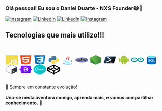 ### Olá pessoal! Eu sou o Daniel Duarte - NXS Founder😄🚀 


[![Instagram](https://img.shields.io/badge/Instagram-E4405F?style=for-the-badge&logo=instagram&logoColor=white)](https://www.instagram.com/dani__s2__/)
[![LinkedIn](https://img.shields.io/badge/linkedin-836FFF?style=for-the-badge&logo=linkedin&logoColor=white)](https://www.linkedin.com/in/daniel-duarte-b53806224/)
[![LinkedIn](https://img.shields.io/badge/codepen-564a5d?style=for-the-badge&logo=codepen&logoColor=white)](https://codepen.io/danielduarte3105)
[![Instagram](https://img.shields.io/badge/replit-E4405F?style=for-the-badge&logo=replit&logoColor=white)](https://replit.com/@Daniel31052003)

<!-- ![Gutoneitzke GitHub stats](https://github-readme-stats.vercel.app/api?username=gutoneitzke&show_icons=true&theme=tokyonight&count_private=true)-->

## Tecnologias que mais utilizo!!!
<br>
  <div style="display: inline_block"><br>
    <img align="center" alt="" height="30" width="40" src="https://raw.githubusercontent.com/devicons/devicon/master/icons/javascript/javascript-plain.svg">
    <img align="center" alt="" height="30" width="40" src="https://raw.githubusercontent.com/devicons/devicon/master/icons/html5/html5-original.svg">
    <img align="center" alt="" height="30" width="40" src="https://raw.githubusercontent.com/devicons/devicon/master/icons/css3/css3-original.svg">
    <img align="center" alt="" height="30" width="40" src="https://raw.githubusercontent.com/devicons/devicon/master/icons/python/python-original.svg">
    <img align="center" alt="" height="30" width="40" src="https://raw.githubusercontent.com/devicons/devicon/master/icons/java/java-original.svg">
    <img align="center" alt="" height="30" width="40" src="https://raw.githubusercontent.com/devicons/devicon/master/icons/php/php-original.svg">
    <img align="center" alt="" height="30" width="40" src="https://raw.githubusercontent.com/devicons/devicon/master/icons/nodejs/nodejs-original.svg">
    <img align="center" alt="" height="30" width="40" src="https://raw.githubusercontent.com/devicons/devicon/master/icons/powershell/powershell-original.svg">
    <img align="center" alt="" height="30" width="40" src="https://raw.githubusercontent.com/devicons/devicon/master/icons/android/android-original.svg">
    <img align="center" alt="" height="30" width="40" src="https://raw.githubusercontent.com/devicons/devicon/master/icons/arduino/arduino-original.svg">
    <img align="center" alt="" height="30" width="40" src="https://raw.githubusercontent.com/devicons/devicon/master/icons/azuresqldatabase/azuresqldatabase-original.svg">
    <img align="center" alt="" height="30" width="40" src="https://raw.githubusercontent.com/devicons/devicon/master/icons/bash/bash-original.svg">
    <img align="center" alt="" height="30" width="40" src="https://raw.githubusercontent.com/devicons/devicon/master/icons/bootstrap/bootstrap-original.svg">
    <img align="center" alt="" height="30" width="40" src="https://raw.githubusercontent.com/devicons/devicon/master/icons/canva/canva-original.svg">
    <img align="center" alt="" height="30" width="40" src="https://raw.githubusercontent.com/devicons/devicon/master/icons/codepen/codepen-original.svg">
  </div>
<br/>

🔴 Sempre em constante evolução!
<br><br>
<b>Una-se nesta aventura comigo, aprenda mais, e vamos compartilhar conhecimento.</b> 🚀
